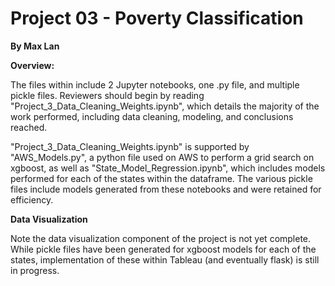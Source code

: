 # Project 03 - Poverty Classification
**By Max Lan**

**Overview:**

The files within include 2 Jupyter notebooks, one .py file, and multiple pickle files. Reviewers should begin by reading "Project_3_Data_Cleaning_Weights.ipynb", which details the majority of the work performed, including data cleaning, modeling, and conclusions reached.


"Project_3_Data_Cleaning_Weights.ipynb" is supported by "AWS_Models.py", a python file used on AWS to perform a grid search on xgboost, as well as "State_Model_Regression.ipynb", which includes models performed for each of the states within the dataframe. The various pickle files include models generated from these notebooks and were retained for efficiency.

**Data Visualization**

Note the data visualization component of the project is not yet complete. While pickle files have been generated for xgboost models for each of the states, implementation of these within Tableau (and eventually flask) is still in progress.
